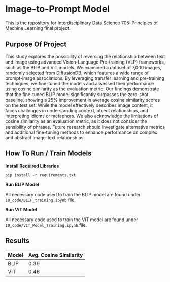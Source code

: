 # Image-to-Prompt Model
This is the repository for Interdisciplinary Data Science 705: Principles of Machine Learning final project. 

## Purpose Of Project
This study explores the possibility of reversing the relationship between text and image using advanced Vision-Language Pre-training (VLP) frameworks, such as the BLIP and ViT models. We examined a dataset of 7,000 images, randomly selected from DiffusionDB, which features a wide range of prompt-image associations. By leveraging transfer learning and pre-training techniques, we fine-tuned the models and assessed their performance using cosine similarity as the evaluation metric. Our findings demonstrate that the fine-tuned BLIP model significantly surpasses the zero-shot baseline, showing a 25% improvement in average cosine similarity scores on the test set. While the model effectively describes image content, it faces challenges in understanding context, object relationships, and interpreting idioms or metaphors. We also acknowledge the limitations of cosine similarity as an evaluation metric, as it does not consider the sensibility of phrases. Future research should investigate alternative metrics and additional fine-tuning methods to enhance performance on complex and abstract image-text relationships.

## How To Run / Train Models

**Install Required Libraries**
```
pip install -r requirements.txt
```

**Run BLIP Model** 

All necessary code used to train the BLIP model are found under `10_code/BLIP_training.ipynb` file.

**Run ViT Model** 

All necessary code used to train the ViT model are found under `10_code/VIT_Model_Training.ipynb` file.

## Results
| Model      | Avg. Cosine Similarity |
| ----------- | ----------- |
| BLIP      | 0.39       |
| ViT   | 0.46        |

